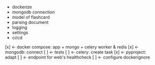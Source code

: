- dockerize
- mongodb connection
- model of flashcard
- parsing document
- logging
- settings
- ci/cd


[x] <- docker compose: app + mongo + celery worker & redis
[x] <- mongodb: connect
[ ] <- tests
[ ] <- celery: create task
[x] <- pyproject: adapt
[ ] <- endpoint for web's healthcheck
[ ] <- configure dockerignore
